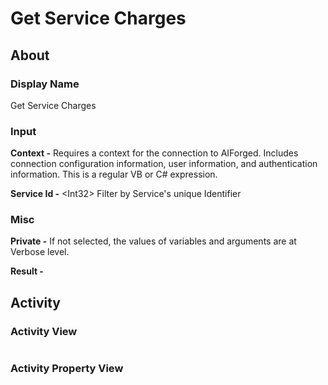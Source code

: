 # Get Service Charges

## About

### Display Name

Get Service Charges

### Input

**Context -** Requires a context for the connection to AIForged. Includes connection configuration information, user information, and authentication information. This is a regular VB or C# expression.

**Service Id -** \<Int32> Filter by Service's unique Identifier

### Misc

**Private -** If not selected, the values of variables and arguments are at Verbose level.

**Result -**

## Activity

### Activity View

<figure><img src="../../../.gitbook/assets/image (113) (1).png" alt=""><figcaption></figcaption></figure>

### Activity Property View

<figure><img src="../../../.gitbook/assets/image (19) (4).png" alt=""><figcaption></figcaption></figure>
